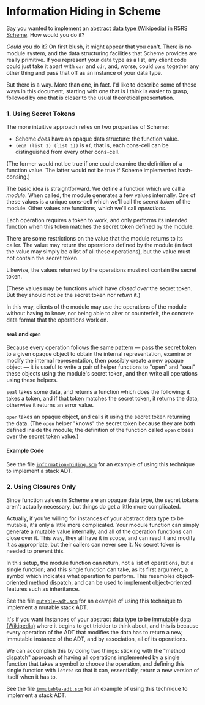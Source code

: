 Information Hiding in Scheme
============================

Say you wanted to implement an [abstract data type (Wikipedia)][]
in [R5RS Scheme][].  How would you do it?

_Could_ you do it?  On first blush, it might appear that you can't.
There is no module system, and the data structuring facilities that
Scheme provides are really primitive.  If you represent your data type
as a list, any client code could just take it apart with `car` and `cdr`,
and, worse, could `cons` together any other thing and pass that off
as an instance of your data type.

But there is a way.  More than one, in fact.  I'd like to describe some
of these ways in this document, starting with one that is I think is
easier to grasp, followed by one that is closer to the usual theoretical
presentation.

### 1. Using Secret Tokens

The more intuitive approach relies on two properties of Scheme:

*   Scheme _does_ have an opaque data structure: the function value.
*   `(eq? (list 1) (list 1))` is `#f`, that is, each cons-cell can
    be distinguished from every other cons-cell.

(The former would not be true if one could examine the definition of a
function value.  The latter would not be true if Scheme implemented
hash-consing.)

The basic idea is straightforward.  We define a function which we call
a _module_.  When called, the module generates a few values internally.
One of these values is a unique cons-cell which we'll call the
_secret token_ of the module.  Other values are functions, which we'll
call _operations_.

Each operation requires a token to work, and only performs its intended
function when this token matches the secret token defined by the module.

There are some restrictions on the value that the module returns to its
caller.  The value may return the operations defined by the module
(in fact the value may simply be a list of all these operations), but
the value must not contain the secret token.

Likewise, the values returned by the operations must not contain
the secret token.

(These values may be functions which have _closed over_ the secret
token.  But they should not _be_ the secret token nor _return_ it.)

In this way, clients of the module may use the operations of the module
without having to know, nor being able to alter or counterfeit, the
concrete data format that the operations work on.

#### `seal` and `open`

Because every operation follows the same pattern — pass the secret
token to a given opaque object to obtain the internal representation,
examine or modify the internal representation, then possibly create
a new opaque object — it is useful to write a pair of helper functions to
"open" and "seal" these objects using the module's secret token, and
then write all operations using these helpers.

`seal` takes some data, and returns a function which does the following:
it takes a token, and if that token matches the secret token, it returns
the data, otherwise it returns an error value.

`open` takes an opaque object, and calls it using the secret token
returning the data.  (The `open` helper "knows" the secret token
because they are both defined inside the module; the definition
of the function called `open` closes over the secret token value.)

#### Example Code

See the file [`information-hiding.scm`](information-hiding.scm) for
an example of using this technique to implement a stack ADT.

### 2. Using Closures Only

Since function values in Scheme are an opaque data type, the secret
tokens aren't actually necessary, but things do get a little more
complicated.

Actually, if you're willing for instances of your abstract data type
to be mutable, it's only a little more complicated.  Your module
function can simply generate a mutable value internally, and all of
the operation functions can close over it.  This way, they all have
it in scope, and can read it and modify it as appropriate, but their
callers can never see it.  No secret token is needed to prevent this.

In this setup, the module function can return, not a list of
operations, but a single function; and this single function can take,
as its first argument, a symbol which indicates what operation to
perform.  This resembles object-oriented method dispatch, and can
be used to implement object-oriented features such as inheritance.

See the file [`mutable-adt.scm`](mutable-adt.scm) for
an example of using this technique to implement a mutable stack ADT.

It's if you want instances of your abstract data type to be
[immutable data (Wikipedia)][] where it begins to get trickier to
think about, and this is because every operation of the ADT that
modifies the data has to return a new, immutable instance of the
ADT, and by association, all of its operations.

We can accomplish this by doing two things: sticking with the
"method dispatch" approach of having all operations implemented
by a single function that takes a symbol to choose the operation,
and defining this single function with `letrec` so that it can,
essentially, return a new version of itself when it has to.

See the file [`immutable-adt.scm`](immutable-adt.scm) for
an example of using this technique to implement a stack ADT.

[abstract data type (Wikipedia)]: https://en.wikipedia.org/wiki/Abstract_data_type
[immutable data (Wikipedia)]: https://en.wikipedia.org/wiki/Immutable_object
[R5RS Scheme]: https://schemers.org/Documents/Standards/R5RS/
